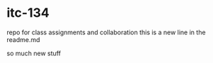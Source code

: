 
# itc-134
repo for class assignments and collaboration
this is a new line in the readme.md

so much new stuff

